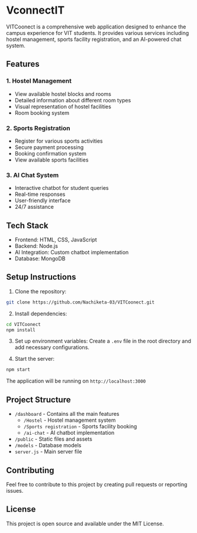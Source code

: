 # VconnectIT

VITCoonect is a comprehensive web application designed to enhance the campus experience for VIT students. It provides various services including hostel management, sports facility registration, and an AI-powered chat system.

## Features

### 1. Hostel Management
- View available hostel blocks and rooms
- Detailed information about different room types
- Visual representation of hostel facilities
- Room booking system

### 2. Sports Registration
- Register for various sports activities
- Secure payment processing
- Booking confirmation system
- View available sports facilities

### 3. AI Chat System
- Interactive chatbot for student queries
- Real-time responses
- User-friendly interface
- 24/7 assistance

## Tech Stack

- Frontend: HTML, CSS, JavaScript
- Backend: Node.js
- AI Integration: Custom chatbot implementation
- Database: MongoDB

## Setup Instructions

1. Clone the repository:
```bash
git clone https://github.com/Nachiketa-03/VITCoonect.git
```

2. Install dependencies:
```bash
cd VITCoonect
npm install
```

3. Set up environment variables:
Create a `.env` file in the root directory and add necessary configurations.

4. Start the server:
```bash
npm start
```

The application will be running on `http://localhost:3000`

## Project Structure

- `/dashboard` - Contains all the main features
  - `/Hostel` - Hostel management system
  - `/Sports registration` - Sports facility booking
  - `/ai-chat` - AI chatbot implementation
- `/public` - Static files and assets
- `/models` - Database models
- `server.js` - Main server file

## Contributing

Feel free to contribute to this project by creating pull requests or reporting issues.

## License

This project is open source and available under the MIT License.

